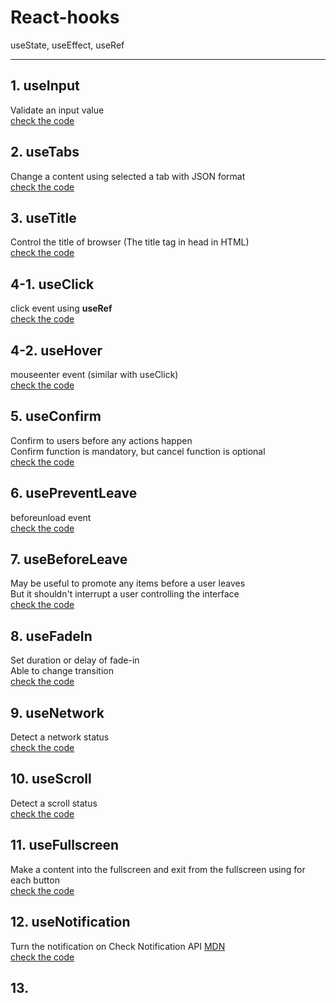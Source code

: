 # React-hooks

useState, useEffect, useRef

---

## 1. useInput
Validate an input value
<br>[check the code](https://github.com/aurora-yn/react-hooks/blob/master/src/components/useTabs.js)

## 2. useTabs
Change a content using selected a tab with JSON format
<br>[check the code](https://github.com/aurora-yn/react-hooks/blob/master/src/components/useInput.js)

## 3. useTitle
Control the title of browser (The title tag in head in HTML)
<br>[check the code](https://github.com/aurora-yn/react-hooks/blob/master/src/components/useTitle.js)

## 4-1. useClick
click event using **useRef**
<br>[check the code](https://github.com/aurora-yn/react-hooks/blob/master/src/components/useClick.js)

## 4-2. useHover
mouseenter event (similar with useClick)
<br>[check the code](https://github.com/aurora-yn/react-hooks/blob/master/src/components/useHover.js)

## 5. useConfirm
Confirm to users before any actions happen <br>
Confirm function is mandatory, but cancel function is optional
<br>[check the code](https://github.com/aurora-yn/react-hooks/blob/master/src/components/useConfirm.js)

## 6. usePreventLeave
beforeunload event
<br>[check the code](https://github.com/aurora-yn/react-hooks/blob/master/src/components/usePreventLeave.js)

## 7. useBeforeLeave
May be useful to promote any items before a user leaves <br>
But it shouldn't interrupt a user controlling the interface
<br>[check the code](https://github.com/aurora-yn/react-hooks/blob/master/src/components/useBeforeLeave.js)

## 8. useFadeIn
Set duration or delay of fade-in <br>
Able to change transition
<br>[check the code](https://github.com/aurora-yn/react-hooks/blob/master/src/components/useFadeIn.js)

## 9. useNetwork
Detect a network status
<br>[check the code](https://github.com/aurora-yn/react-hooks/blob/master/src/components/useNetwork.js)

## 10. useScroll
Detect a scroll status
<br>[check the code](https://github.com/aurora-yn/react-hooks/blob/master/src/components/useScroll.js)

## 11. useFullscreen
Make a content into the fullscreen and exit from the fullscreen using for each button
<br>[check the code](https://github.com/aurora-yn/react-hooks/blob/master/src/components/useFullscreen.js)

## 12. useNotification
Turn the notification on
Check Notification API [MDN](https://developer.mozilla.org/en-US/docs/Web/API/notification)
<br>[check the code](https://github.com/aurora-yn/react-hooks/blob/master/src/components/useNotification.js)

## 13.